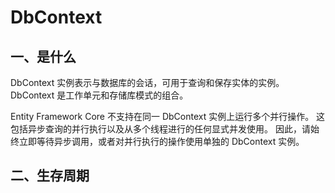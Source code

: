 # DbContext

## 一、是什么
DbContext 实例表示与数据库的会话，可用于查询和保存实体的实例。 DbContext 是工作单元和存储库模式的组合。

Entity Framework Core 不支持在同一 DbContext 实例上运行多个并行操作。 这包括异步查询的并行执行以及从多个线程进行的任何显式并发使用。 因此，请始终立即等待异步调用，或者对并行执行的操作使用单独的 DbContext 实例。

## 二、生存周期
